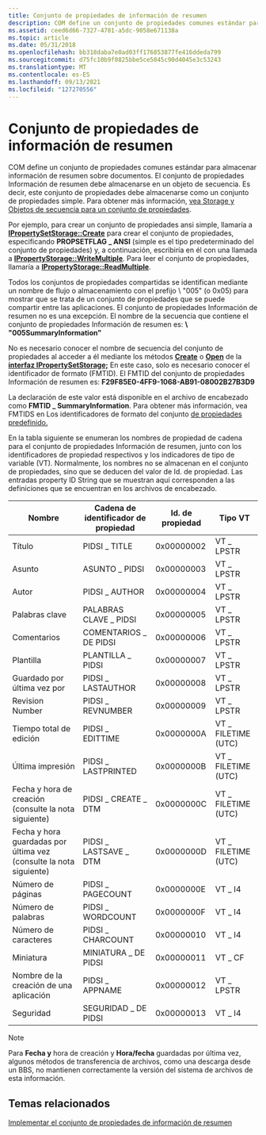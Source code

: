 ```yaml
---
title: Conjunto de propiedades de información de resumen
description: COM define un conjunto de propiedades comunes estándar para almacenar información de resumen sobre documentos.
ms.assetid: ceed6d66-7327-4781-a5dc-9058e671138a
ms.topic: article
ms.date: 05/31/2018
ms.openlocfilehash: bb318daba7e0ad03ff176853877fe416ddeda799
ms.sourcegitcommit: d75fc10b9f0825bbe5ce5045c90d4045e3c53243
ms.translationtype: MT
ms.contentlocale: es-ES
ms.lasthandoff: 09/13/2021
ms.locfileid: "127270556"
---
```

# <a name="the-summary-information-property-set"></a>Conjunto de propiedades de información de resumen

COM define un conjunto de propiedades comunes estándar para almacenar información de resumen sobre documentos. El conjunto de propiedades Información de resumen debe almacenarse en un objeto de secuencia. Es decir, este conjunto de propiedades debe almacenarse como un conjunto de propiedades simple. Para obtener más información, [vea Storage y Objetos de secuencia para un conjunto de propiedades](storage-vs--stream-for-a-property-set.md).

Por ejemplo, para crear un conjunto de propiedades ansi simple, llamaría a [**IPropertySetStorage::Create**](/windows/desktop/api/Propidl/nf-propidl-ipropertysetstorage-create) para crear el conjunto de propiedades, especificando **PROPSETFLAG \_ ANSI** (simple es el tipo predeterminado del conjunto de propiedades) y, a continuación, escribiría en él con una llamada a [**IPropertyStorage::WriteMultiple**](/windows/desktop/api/Propidl/nf-propidl-ipropertystorage-writemultiple). Para leer el conjunto de propiedades, llamaría a [**IPropertyStorage::ReadMultiple**](/windows/desktop/api/Propidl/nf-propidl-ipropertystorage-readmultiple).

Todos los conjuntos de propiedades compartidas se identifican mediante un nombre de flujo o almacenamiento con el prefijo \\ "005" (o 0x05) para mostrar que se trata de un conjunto de propiedades que se puede compartir entre las aplicaciones. El conjunto de propiedades Información de resumen no es una excepción. El nombre de la secuencia que contiene el conjunto de propiedades Información de resumen es: **\\ "005SummaryInformation"**

No es necesario conocer el nombre de secuencia del conjunto de propiedades al acceder a él mediante los métodos [**Create**](/windows/desktop/api/Propidl/nf-propidl-ipropertysetstorage-create) o [**Open**](/windows/desktop/api/Propidl/nf-propidl-ipropertysetstorage-open) de la [**interfaz IPropertySetStorage;**](/windows/desktop/api/Propidl/nn-propidl-ipropertysetstorage) En este caso, solo es necesario conocer el identificador de formato (FMTID). El FMTID del conjunto de propiedades Información de resumen es: **F29F85E0-4FF9-1068-AB91-08002B27B3D9**

La declaración de este valor está disponible en el archivo de encabezado como **FMTID \_ SummaryInformation**. Para obtener más información, vea FMTIDS en Los identificadores de formato del conjunto [de propiedades predefinido.](predefined-property-set-format-identifiers.md)

En la tabla siguiente se enumeran los nombres de propiedad de cadena para el conjunto de propiedades Información de resumen, junto con los identificadores de propiedad respectivos y los indicadores de tipo de variable (VT). Normalmente, los nombres no se almacenan en el conjunto de propiedades, sino que se deducen del valor de Id. de propiedad. Las entradas property ID String que se muestran aquí corresponden a las definiciones que se encuentran en los archivos de encabezado.

| Nombre | Cadena de identificador de propiedad | Id. de propiedad | Tipo VT |
|------|--------------------|-------------|---------|
| Título | PIDSI \_ TITLE | 0x00000002 | VT \_ LPSTR  |
| Asunto | ASUNTO \_ PIDSI | 0x00000003 | VT \_ LPSTR |
| Autor | PIDSI \_ AUTHOR | 0x00000004 | VT \_ LPSTR |
| Palabras clave | PALABRAS CLAVE \_ PIDSI | 0x00000005 | VT \_ LPSTR |
| Comentarios | COMENTARIOS \_ DE PIDSI | 0x00000006 | VT \_ LPSTR |
| Plantilla | PLANTILLA \_ PIDSI | 0x00000007 | VT \_ LPSTR |
| Guardado por última vez por | PIDSI \_ LASTAUTHOR | 0x00000008 | VT \_ LPSTR |
| Revision Number | PIDSI \_ REVNUMBER | 0x00000009 | VT \_ LPSTR |
| Tiempo total de edición | PIDSI \_ EDITTIME | 0x0000000A | VT \_ FILETIME (UTC) |
| Última impresión | PIDSI \_ LASTPRINTED | 0x0000000B | VT \_ FILETIME (UTC) |
| Fecha y hora de creación (consulte la nota siguiente) | PIDSI \_ CREATE \_ DTM | 0x0000000C | VT \_ FILETIME (UTC) |
| Fecha y hora guardadas por última vez (consulte la nota siguiente) | PIDSI \_ LASTSAVE \_ DTM | 0x0000000D | VT \_ FILETIME (UTC) |
| Número de páginas | PIDSI \_ PAGECOUNT | 0x0000000E | VT \_ I4 |
| Número de palabras | PIDSI \_ WORDCOUNT | 0x0000000F | VT \_ I4 |
| Número de caracteres | PIDSI \_ CHARCOUNT | 0x00000010 | VT \_ I4 |
| Miniatura | MINIATURA \_ DE PIDSI | 0x00000011 | VT \_ CF |
| Nombre de la creación de una aplicación | PIDSI \_ APPNAME | 0x00000012 | VT \_ LPSTR |
| Seguridad | SEGURIDAD \_ DE PIDSI | 0x00000013 | VT \_ I4 |

> [!NOTE]
> Para **Fecha y** hora de creación y **Hora/fecha** guardadas por última vez, algunos métodos de transferencia de archivos, como una descarga desde un BBS, no mantienen correctamente la versión del sistema de archivos de esta información.

## <a name="related-topics"></a>Temas relacionados

<dl> <dt>

[Implementar el conjunto de propiedades de información de resumen](implementing-the-summary-information-property-set.md)
</dt> </dl>

 

 




